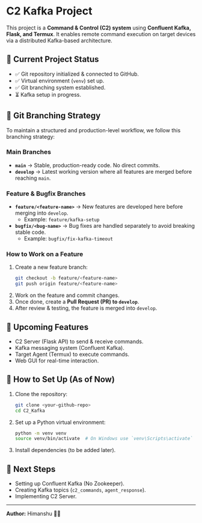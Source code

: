 # C2 Kafka Project

This project is a **Command & Control (C2) system** using **Confluent Kafka, Flask, and Termux**. It enables remote command execution on target devices via a distributed Kafka-based architecture.

## 🔹 Current Project Status
- ✅ Git repository initialized & connected to GitHub.
- ✅ Virtual environment (`venv`) set up.
- ✅ Git branching system established.
- ⏳ Kafka setup in progress.

## 🔹 Git Branching Strategy
To maintain a structured and production-level workflow, we follow this branching strategy:

### **Main Branches**
- **`main`** → Stable, production-ready code. No direct commits.
- **`develop`** → Latest working version where all features are merged before reaching `main`.

### **Feature & Bugfix Branches**
- **`feature/<feature-name>`** → New features are developed here before merging into `develop`.
  - Example: `feature/kafka-setup`
- **`bugfix/<bug-name>`** → Bug fixes are handled separately to avoid breaking stable code.
  - Example: `bugfix/fix-kafka-timeout`

### **How to Work on a Feature**
1. Create a new feature branch:
   ```sh
   git checkout -b feature/<feature-name>
   git push origin feature/<feature-name>
   ```
2. Work on the feature and commit changes.
3. Once done, create a **Pull Request (PR) to `develop`**.
4. After review & testing, the feature is merged into `develop`.

## 🔹 Upcoming Features
- C2 Server (Flask API) to send & receive commands.
- Kafka messaging system (Confluent Kafka).
- Target Agent (Termux) to execute commands.
- Web GUI for real-time interaction.

## 🔹 How to Set Up (As of Now)
1. Clone the repository:
   ```sh
   git clone <your-github-repo>
   cd C2_Kafka
   ```
2. Set up a Python virtual environment:
   ```sh
   python -m venv venv
   source venv/bin/activate  # On Windows use `venv\Scripts\activate`
   ```
3. Install dependencies (to be added later).

## 🔹 Next Steps
- Setting up Confluent Kafka (No Zookeeper).
- Creating Kafka topics (`c2_commands`, `agent_response`).
- Implementing C2 Server.

---

**Author:** Himanshu 🚀🔥

